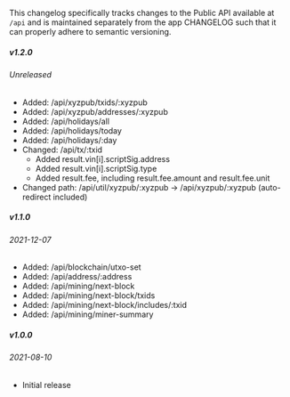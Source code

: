 This changelog specifically tracks changes to the Public API available at `/api` and is maintained separately from the app CHANGELOG such that it can properly adhere to semantic versioning.

##### v1.2.0
###### Unreleased

* Added: /api/xyzpub/txids/:xyzpub
* Added: /api/xyzpub/addresses/:xyzpub
* Added: /api/holidays/all
* Added: /api/holidays/today
* Added: /api/holidays/:day
* Changed: /api/tx/:txid
    * Added result.vin[i].scriptSig.address
    * Added result.vin[i].scriptSig.type
    * Added result.fee, including result.fee.amount and result.fee.unit
* Changed path: /api/util/xyzpub/:xyzpub -> /api/xyzpub/:xyzpub (auto-redirect included)



##### v1.1.0
###### 2021-12-07

* Added: /api/blockchain/utxo-set
* Added: /api/address/:address
* Added: /api/mining/next-block
* Added: /api/mining/next-block/txids
* Added: /api/mining/next-block/includes/:txid
* Added: /api/mining/miner-summary



##### v1.0.0
###### 2021-08-10

* Initial release

